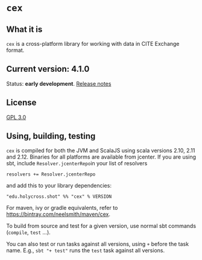 # `cex`

## What it is

`cex` is a cross-platform library for working with data in CITE Exchange format.

## Current version: 4.1.0


Status:  **early development**. [Release notes](releases.md)

## License

[GPL 3.0](https://opensource.org/licenses/gpl-3.0.html)

## Using, building, testing

`cex` is compiled for both the JVM and ScalaJS using scala versions 2.10, 2.11 and 2.12.  Binaries for all platforms are available from jcenter.  If you are using sbt, include `Resolver.jcenterRepo`in your list of resolvers

    resolvers += Resolver.jcenterRepo

and  add this to your library dependencies:

    "edu.holycross.shot" %% "cex" % VERSION

For maven, ivy or gradle equivalents, refer to <https://bintray.com/neelsmith/maven/cex>.



To build from source and test for a given version, use normal sbt commands (`compile`, `test` ...).

You can also test or run tasks against all versions, using `+` before the task name.  E.g.,  `sbt "+ test"` runs the `test` task against all versions.
